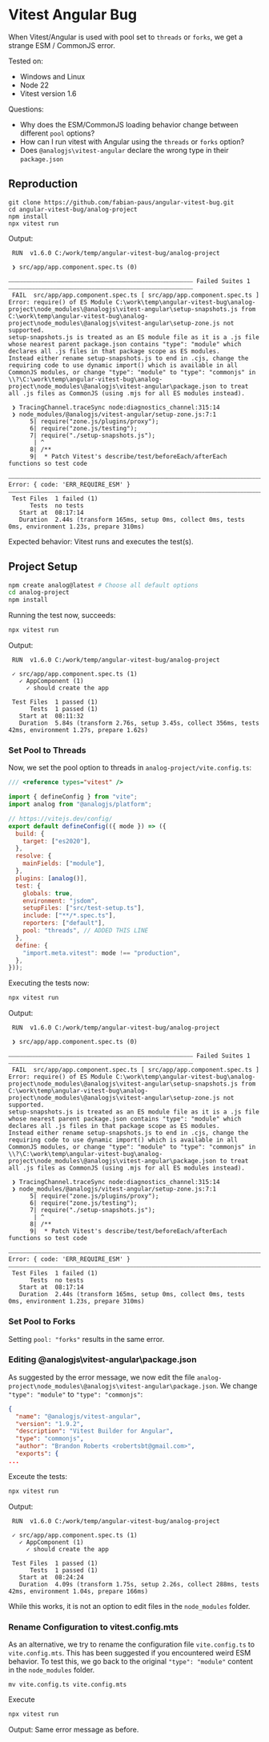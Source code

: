# Vitest Angular Bug

When Vitest/Angular is used with pool set to `threads` or `forks`,
we get a strange ESM / CommonJS error.

Tested on:

- Windows and Linux
- Node 22
- Vitest version 1.6

Questions:

- Why does the ESM/CommonJS loading behavior change between different `pool` options?
- How can I run vitest with Angular using the `threads` or `forks` option?
- Does `@analogjs\vitest-angular` declare the wrong type in their `package.json`

## Reproduction

```
git clone https://github.com/fabian-paus/angular-vitest-bug.git
cd angular-vitest-bug/analog-project
npm install
npx vitest run
```

Output:

```
 RUN  v1.6.0 C:/work/temp/angular-vitest-bug/analog-project

 ❯ src/app/app.component.spec.ts (0)

⎯⎯⎯⎯⎯⎯⎯⎯⎯⎯⎯⎯⎯⎯⎯⎯⎯⎯⎯⎯⎯⎯⎯⎯⎯⎯⎯⎯⎯⎯⎯⎯⎯⎯⎯⎯⎯⎯⎯⎯⎯⎯⎯⎯⎯⎯⎯⎯⎯⎯⎯⎯⎯⎯⎯⎯⎯⎯⎯⎯⎯⎯ Failed Suites 1 ⎯⎯⎯⎯⎯⎯⎯⎯⎯⎯⎯⎯⎯⎯⎯⎯⎯⎯⎯⎯⎯⎯⎯⎯⎯⎯⎯⎯⎯⎯⎯⎯⎯⎯⎯⎯⎯⎯⎯⎯⎯⎯⎯⎯⎯⎯⎯⎯⎯⎯⎯⎯⎯⎯⎯⎯⎯⎯⎯⎯⎯⎯
 FAIL  src/app/app.component.spec.ts [ src/app/app.component.spec.ts ]
Error: require() of ES Module C:\work\temp\angular-vitest-bug\analog-project\node_modules\@analogjs\vitest-angular\setup-snapshots.js from C:\work\temp\angular-vitest-bug\analog-project\node_modules\@analogjs\vitest-angular\setup-zone.js not supported.
setup-snapshots.js is treated as an ES module file as it is a .js file whose nearest parent package.json contains "type": "module" which declares all .js files in that package scope as ES modules.
Instead either rename setup-snapshots.js to end in .cjs, change the requiring code to use dynamic import() which is available in all CommonJS modules, or change "type": "module" to "type": "commonjs" in \\?\C:\work\temp\angular-vitest-bug\analog-project\node_modules\@analogjs\vitest-angular\package.json to treat all .js files as CommonJS (using .mjs for all ES modules instead).

 ❯ TracingChannel.traceSync node:diagnostics_channel:315:14
 ❯ node_modules/@analogjs/vitest-angular/setup-zone.js:7:1
      5| require("zone.js/plugins/proxy");
      6| require("zone.js/testing");
      7| require("./setup-snapshots.js");
       | ^
      8| /**
      9|  * Patch Vitest's describe/test/beforeEach/afterEach functions so test code

⎯⎯⎯⎯⎯⎯⎯⎯⎯⎯⎯⎯⎯⎯⎯⎯⎯⎯⎯⎯⎯⎯⎯⎯⎯⎯⎯⎯⎯⎯⎯⎯⎯⎯⎯⎯⎯⎯⎯⎯⎯⎯⎯⎯⎯⎯⎯⎯⎯⎯⎯⎯⎯⎯⎯⎯⎯⎯⎯⎯⎯⎯⎯⎯⎯⎯⎯⎯⎯⎯⎯⎯⎯⎯⎯⎯⎯⎯⎯⎯⎯⎯⎯⎯⎯⎯⎯⎯⎯⎯⎯⎯⎯⎯⎯⎯⎯⎯⎯⎯⎯⎯⎯⎯⎯⎯⎯⎯⎯⎯⎯⎯⎯⎯⎯⎯⎯⎯⎯⎯⎯⎯⎯⎯⎯⎯⎯⎯⎯⎯⎯⎯⎯⎯⎯⎯⎯⎯⎯⎯⎯Serialized Error: { code: 'ERR_REQUIRE_ESM' }
⎯⎯⎯⎯⎯⎯⎯⎯⎯⎯⎯⎯⎯⎯⎯⎯⎯⎯⎯⎯⎯⎯⎯⎯⎯⎯⎯⎯⎯⎯⎯⎯⎯⎯⎯⎯⎯⎯⎯⎯⎯⎯⎯⎯⎯⎯⎯⎯⎯⎯⎯⎯⎯⎯⎯⎯⎯⎯⎯⎯⎯⎯⎯⎯⎯⎯⎯⎯⎯⎯⎯⎯⎯⎯⎯⎯⎯⎯⎯⎯⎯⎯⎯⎯⎯⎯⎯⎯⎯⎯⎯⎯⎯⎯⎯⎯⎯⎯⎯⎯⎯⎯⎯⎯⎯⎯⎯⎯⎯⎯⎯⎯⎯⎯⎯⎯⎯⎯⎯⎯⎯⎯⎯⎯⎯⎯⎯⎯⎯⎯⎯⎯⎯⎯⎯[1/1]⎯
 Test Files  1 failed (1)
      Tests  no tests
   Start at  08:17:14
   Duration  2.44s (transform 165ms, setup 0ms, collect 0ms, tests 0ms, environment 1.23s, prepare 310ms)
```

Expected behavior: Vitest runs and executes the test(s).

## Project Setup

```bash
npm create analog@latest # Choose all default options
cd analog-project
npm install
```

Running the test now, succeeds:

```bash
npx vitest run
```

Output:

```
 RUN  v1.6.0 C:/work/temp/angular-vitest-bug/analog-project

 ✓ src/app/app.component.spec.ts (1)
   ✓ AppComponent (1)
     ✓ should create the app

 Test Files  1 passed (1)
      Tests  1 passed (1)
   Start at  08:11:32
   Duration  5.84s (transform 2.76s, setup 3.45s, collect 356ms, tests 42ms, environment 1.27s, prepare 1.62s)
```

### Set Pool to Threads

Now, we set the pool option to threads in `analog-project/vite.config.ts`:

```js
/// <reference types="vitest" />

import { defineConfig } from "vite";
import analog from "@analogjs/platform";

// https://vitejs.dev/config/
export default defineConfig(({ mode }) => ({
  build: {
    target: ["es2020"],
  },
  resolve: {
    mainFields: ["module"],
  },
  plugins: [analog()],
  test: {
    globals: true,
    environment: "jsdom",
    setupFiles: ["src/test-setup.ts"],
    include: ["**/*.spec.ts"],
    reporters: ["default"],
    pool: "threads", // ADDED THIS LINE
  },
  define: {
    "import.meta.vitest": mode !== "production",
  },
}));
```

Executing the tests now:

```bash
npx vitest run
```

Output:

```
 RUN  v1.6.0 C:/work/temp/angular-vitest-bug/analog-project

 ❯ src/app/app.component.spec.ts (0)

⎯⎯⎯⎯⎯⎯⎯⎯⎯⎯⎯⎯⎯⎯⎯⎯⎯⎯⎯⎯⎯⎯⎯⎯⎯⎯⎯⎯⎯⎯⎯⎯⎯⎯⎯⎯⎯⎯⎯⎯⎯⎯⎯⎯⎯⎯⎯⎯⎯⎯⎯⎯⎯⎯⎯⎯⎯⎯⎯⎯⎯⎯ Failed Suites 1 ⎯⎯⎯⎯⎯⎯⎯⎯⎯⎯⎯⎯⎯⎯⎯⎯⎯⎯⎯⎯⎯⎯⎯⎯⎯⎯⎯⎯⎯⎯⎯⎯⎯⎯⎯⎯⎯⎯⎯⎯⎯⎯⎯⎯⎯⎯⎯⎯⎯⎯⎯⎯⎯⎯⎯⎯⎯⎯⎯⎯⎯⎯
 FAIL  src/app/app.component.spec.ts [ src/app/app.component.spec.ts ]
Error: require() of ES Module C:\work\temp\angular-vitest-bug\analog-project\node_modules\@analogjs\vitest-angular\setup-snapshots.js from C:\work\temp\angular-vitest-bug\analog-project\node_modules\@analogjs\vitest-angular\setup-zone.js not supported.
setup-snapshots.js is treated as an ES module file as it is a .js file whose nearest parent package.json contains "type": "module" which declares all .js files in that package scope as ES modules.
Instead either rename setup-snapshots.js to end in .cjs, change the requiring code to use dynamic import() which is available in all CommonJS modules, or change "type": "module" to "type": "commonjs" in \\?\C:\work\temp\angular-vitest-bug\analog-project\node_modules\@analogjs\vitest-angular\package.json to treat all .js files as CommonJS (using .mjs for all ES modules instead).

 ❯ TracingChannel.traceSync node:diagnostics_channel:315:14
 ❯ node_modules/@analogjs/vitest-angular/setup-zone.js:7:1
      5| require("zone.js/plugins/proxy");
      6| require("zone.js/testing");
      7| require("./setup-snapshots.js");
       | ^
      8| /**
      9|  * Patch Vitest's describe/test/beforeEach/afterEach functions so test code

⎯⎯⎯⎯⎯⎯⎯⎯⎯⎯⎯⎯⎯⎯⎯⎯⎯⎯⎯⎯⎯⎯⎯⎯⎯⎯⎯⎯⎯⎯⎯⎯⎯⎯⎯⎯⎯⎯⎯⎯⎯⎯⎯⎯⎯⎯⎯⎯⎯⎯⎯⎯⎯⎯⎯⎯⎯⎯⎯⎯⎯⎯⎯⎯⎯⎯⎯⎯⎯⎯⎯⎯⎯⎯⎯⎯⎯⎯⎯⎯⎯⎯⎯⎯⎯⎯⎯⎯⎯⎯⎯⎯⎯⎯⎯⎯⎯⎯⎯⎯⎯⎯⎯⎯⎯⎯⎯⎯⎯⎯⎯⎯⎯⎯⎯⎯⎯⎯⎯⎯⎯⎯⎯⎯⎯⎯⎯⎯⎯⎯⎯⎯⎯⎯⎯⎯⎯⎯⎯⎯⎯Serialized Error: { code: 'ERR_REQUIRE_ESM' }
⎯⎯⎯⎯⎯⎯⎯⎯⎯⎯⎯⎯⎯⎯⎯⎯⎯⎯⎯⎯⎯⎯⎯⎯⎯⎯⎯⎯⎯⎯⎯⎯⎯⎯⎯⎯⎯⎯⎯⎯⎯⎯⎯⎯⎯⎯⎯⎯⎯⎯⎯⎯⎯⎯⎯⎯⎯⎯⎯⎯⎯⎯⎯⎯⎯⎯⎯⎯⎯⎯⎯⎯⎯⎯⎯⎯⎯⎯⎯⎯⎯⎯⎯⎯⎯⎯⎯⎯⎯⎯⎯⎯⎯⎯⎯⎯⎯⎯⎯⎯⎯⎯⎯⎯⎯⎯⎯⎯⎯⎯⎯⎯⎯⎯⎯⎯⎯⎯⎯⎯⎯⎯⎯⎯⎯⎯⎯⎯⎯⎯⎯⎯⎯⎯⎯[1/1]⎯
 Test Files  1 failed (1)
      Tests  no tests
   Start at  08:17:14
   Duration  2.44s (transform 165ms, setup 0ms, collect 0ms, tests 0ms, environment 1.23s, prepare 310ms)
```

### Set Pool to Forks

Setting `pool: "forks"` results in the same error.

### Editing @analogjs\vitest-angular\package.json

As suggested by the error message, we now edit the file `analog-project\node_modules\@analogjs\vitest-angular\package.json`. We change `"type": "module"` to `"type": "commonjs"`:

```json
{
  "name": "@analogjs/vitest-angular",
  "version": "1.9.2",
  "description": "Vitest Builder for Angular",
  "type": "commonjs",
  "author": "Brandon Roberts <robertsbt@gmail.com>",
  "exports": {
...
```

Exceute the tests:

```bash
npx vitest run
```

Output:

```
 RUN  v1.6.0 C:/work/temp/angular-vitest-bug/analog-project

 ✓ src/app/app.component.spec.ts (1)
   ✓ AppComponent (1)
     ✓ should create the app

 Test Files  1 passed (1)
      Tests  1 passed (1)
   Start at  08:24:24
   Duration  4.09s (transform 1.75s, setup 2.26s, collect 288ms, tests 42ms, environment 1.04s, prepare 166ms)
```

While this works, it is not an option to edit files in the `node_modules` folder.

### Rename Configuration to vitest.config.mts

As an alternative, we try to rename the configuration file `vite.config.ts` to `vite.config.mts`.
This has been suggested if you encountered weird ESM behavior.
To test this, we go back to the original `"type": "module"` content in the `node_modules` folder.

```
mv vite.config.ts vite.config.mts
```

Execute

```bash
npx vitest run
```

Output: Same error message as before.
